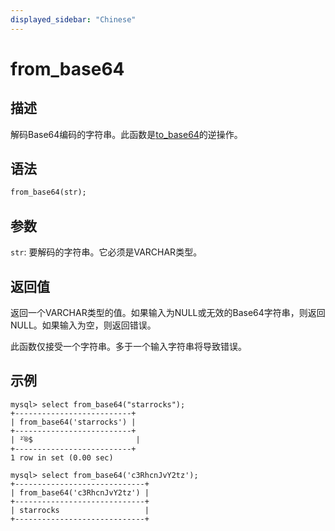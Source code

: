 ```yaml
---
displayed_sidebar: "Chinese"
---
```


# from_base64

## 描述

解码Base64编码的字符串。此函数是[to_base64](to_base64.md)的逆操作。

## 语法

```Haskell
from_base64(str);
```

## 参数

`str`: 要解码的字符串。它必须是VARCHAR类型。

## 返回值

返回一个VARCHAR类型的值。如果输入为NULL或无效的Base64字符串，则返回NULL。如果输入为空，则返回错误。

此函数仅接受一个字符串。多于一个输入字符串将导致错误。

## 示例

```Plain Text
mysql> select from_base64("starrocks");
+--------------------------+
| from_base64('starrocks') |
+--------------------------+
| ²֫®$                       |
+--------------------------+
1 row in set (0.00 sec)

mysql> select from_base64('c3RhcnJvY2tz');
+-----------------------------+
| from_base64('c3RhcnJvY2tz') |
+-----------------------------+
| starrocks                   |
+-----------------------------+
```